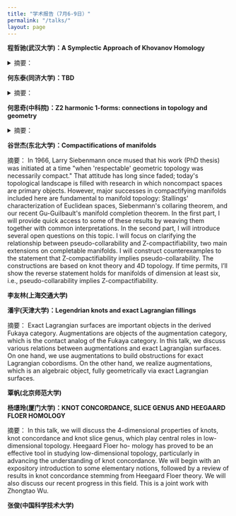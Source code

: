 ```yaml
---
title: "学术报告（7月6-9日）"
permalink: "/talks/"
layout: page
---
```


<p><b>程哲驰(武汉大学)：A Symplectic Approach of Khovanov Homology
</b>
<details>
<summary>摘要：</summary>
There are many different approaches of Khovanov homology. As for this talk, we will mainly be interested in a version from symplectic geometry, called symplectic Khovanov homology.  It is conjecturally isomorphic to Khovanov homology. In 2020, Abouzaid and Smith proved this conjecture over characteristic-zero fields, while the more general cases remain open. In this talk, we start with comparing the gradings on symplectic Khovanov homology and Khovanov homology, and then discuss some recent progress on the conjecture.
</details>
</p> 

<p><b>何东泰(同济大学)：TBD
</b>
<details>
<summary>摘要：</summary>
TBD
</details>
</p> 

<p><b>何思奇(中科院)：Z2 harmonic 1-forms: connections in topology and geometry</b>
 <details>
<summary>摘要：</summary>
Z2 harmonic spinors and forms extend the concept of quadratic differentials on Riemann surfaces to higher dimensions, creating significant links with gauge theory, low-dimensional topology, and calibrated geometry. According to Taubes, Z2 harmonic 1-forms serve as essential boundaries in various gauge theory equations, particularly in the context of flat SL(2,C) connections. In the first session, we will provide an overview of this field, highlighting contributions from Takahashi, Parker, Walpuski, Doan, Donaldson, Haydys, Mazzeo, Chen, and others. The second session will address a challenge question posed by Taubes-Wu concerning the existence and rigidity of the tangent cone model for Z2 harmonic 1-forms. We will discuss the application of finite group representation theory to this problem.
</details>
</p> 


<p><b>谷世杰(东北大学)：Compactifications of manifolds</b>
 <summary>摘要： In 1966, Larry Siebenmann once mused that his work (PhD thesis) was initiated at a time "when 'respectable' geometric topology was necessarily compact." That attitude has long since faded; today's topological landscape is filled with research in which noncompact spaces are primary objects. However, major successes in compactifying manifolds included here are fundamental to manifold topology: Stallings' characterization of Euclidean spaces, Siebenmann's collaring theorem, and our recent Gu-Guilbault's manifold completion theorem. In the first part, I will provide quick access to some of these results by weaving them together with common interpretations. In the second part, I will introduce several open questions on this topic. I will focus on clarifying the relationship between pseudo-collarability and Z-compactifiability, two main extensions on completable manifolds. I will construct counterexamples to the statement that Z-compactifiability implies pseudo-collarability. The constructions are based on knot theory and 4D topology. If time permits, I’ll show the reverse statement holds for manifolds of dimension at least six, i.e., pseudo-collarability implies Z-compactifiability.
</summary>
</p> 
 
<p><b>李友林(上海交通大学)</b>
</p> 
 
<p><b>潘宇(天津大学)：Legendrian knots and exact Lagrangian fillings</b>
<summary>摘要： Exact Lagrangian surfaces are important objects in the derived Fukaya category. Augmentations are objects of the augmentation category, which is the contact analog of the Fukaya category. In this talk, we discuss various relations between augmentations and exact Lagrangian surfaces. On one hand, we use augmentations to build obstructions for exact Lagrangian cobordisms. On the other hand, we realize augmentations, which is an algebraic object, fully geometrically via exact Lagrangian surfaces.
</summary>
</details>
</p> 

<p><b>覃帆(北京师范大学)</b>
</p> 

<p><b>杨璟玲(厦门大学)：KNOT CONCORDANCE, SLICE GENUS AND HEEGAARD FLOER HOMOLOGY </b>
 <summary>摘要： In this talk, we will discuss the 4-dimensional properties of knots, knot concordance and knot slice genus, which play central roles in low-dimensional topology. Heegaard Floer ho- mology has proved to be an effective tool in studying low-dimensional topology, particularly in advancing the understanding of knot concordance. We will begin with an expository introduction to some elementary notions, followed by a review of results in knot concordance stemming from Heegaard Floer theory. We will also discuss our recent progress in this field. This is a joint work with Zhongtao Wu. 
</summary>
</p> 

<p><b>张俊(中国科学技术大学)</b>
</p> 

